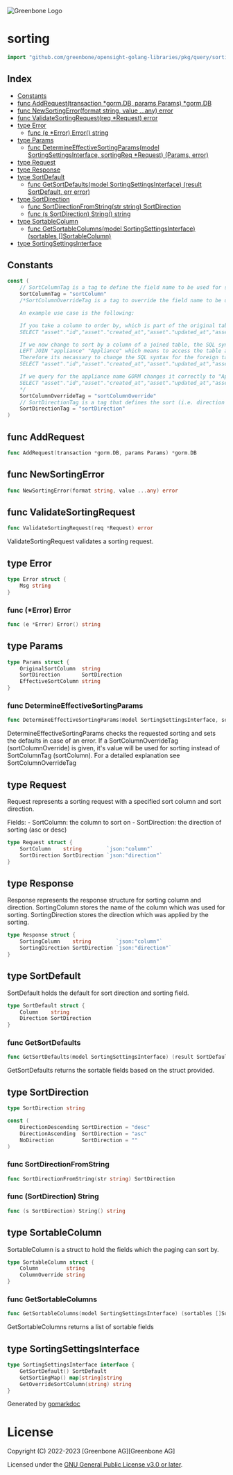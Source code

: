![Greenbone Logo](https://www.greenbone.net/wp-content/uploads/gb_new-logo_horizontal_rgb_small.png)

<!-- gomarkdoc:embed:start -->

<!-- Code generated by gomarkdoc. DO NOT EDIT -->

# sorting

```go
import "github.com/greenbone/opensight-golang-libraries/pkg/query/sorting"
```

## Index

- [Constants](<#constants>)
- [func AddRequest\(transaction \*gorm.DB, params Params\) \*gorm.DB](<#AddRequest>)
- [func NewSortingError\(format string, value ...any\) error](<#NewSortingError>)
- [func ValidateSortingRequest\(req \*Request\) error](<#ValidateSortingRequest>)
- [type Error](<#Error>)
  - [func \(e \*Error\) Error\(\) string](<#Error.Error>)
- [type Params](<#Params>)
  - [func DetermineEffectiveSortingParams\(model SortingSettingsInterface, sortingReq \*Request\) \(Params, error\)](<#DetermineEffectiveSortingParams>)
- [type Request](<#Request>)
- [type Response](<#Response>)
- [type SortDefault](<#SortDefault>)
  - [func GetSortDefaults\(model SortingSettingsInterface\) \(result SortDefault, err error\)](<#GetSortDefaults>)
- [type SortDirection](<#SortDirection>)
  - [func SortDirectionFromString\(str string\) SortDirection](<#SortDirectionFromString>)
  - [func \(s SortDirection\) String\(\) string](<#SortDirection.String>)
- [type SortableColumn](<#SortableColumn>)
  - [func GetSortableColumns\(model SortingSettingsInterface\) \(sortables \[\]SortableColumn\)](<#GetSortableColumns>)
- [type SortingSettingsInterface](<#SortingSettingsInterface>)


## Constants

<a name="SortColumnTag"></a>

```go
const (
    // SortColumnTag is a tag to define the field name to be used for sorting
    SortColumnTag = "sortColumn"
    /*SortColumnOverrideTag is a tag to override the field name to be used for sorting.

    An example use case is the following:

    If you take a column to order by, which is part of the original table (like hostname) the SQL syntax is fine - see the generated GORM query below.´.
    SELECT "asset"."id","asset"."created_at","asset"."updated_at","asset"."greenbone_agent_id","asset"."last_authenticated_scan_at","asset"."mac_address","asset"."net_bios_name","asset"."ssh_fingerprint","asset"."has_agent","asset"."has_vt_result","asset"."hostname","asset"."ip","asset"."last_scan_at","asset"."operating_system","asset"."deleted_at","asset"."deleted_by","asset"."source_id","asset"."appliance_id" FROM "asset" LEFT JOIN "appliance" "Appliance" ON "asset"."appliance_id" = "Appliance"."id" LEFT JOIN "installed_software" "InstalledSoftwares" ON "asset"."id" = "InstalledSoftwares"."asset_id" WHERE ("Appliance"."name" ILIKE '%Example%') ORDER BY hostname ASC LIMIT 10

    If we now change to sort by a column of a joined table, the SQL syntax is "TABLENAME"."Columnname". Now see the
    LEFT JOIN "appliance" "Appliance" which means to access the table appliance we now need to use "Appliance" instead of "appliance".
    Therefore its necassary to change the SQL syntax for the foreign table sort.
    SELECT "asset"."id","asset"."created_at","asset"."updated_at","asset"."greenbone_agent_id","asset"."last_authenticated_scan_at","asset"."mac_address","asset"."net_bios_name","asset"."ssh_fingerprint","asset"."has_agent","asset"."has_vt_result","asset"."hostname","asset"."ip","asset"."last_scan_at","asset"."operating_system","asset"."deleted_at","asset"."deleted_by","asset"."source_id","asset"."appliance_id" FROM "asset" LEFT JOIN "appliance" "Appliance" ON "asset"."appliance_id" = "Appliance"."id" LEFT JOIN "installed_software" "InstalledSoftwares" ON "asset"."id" = "InstalledSoftwares"."asset_id" ORDER BY "Appliance"."name" DESC LIMIT 20

    If we query for the appliance name GORM changes it correctly to "Appliance"."name" - see the query below. And the same we now do in our code for the sorting - we change the JOINED field from appliance.name to "Appliance"."name".
    SELECT "asset"."id","asset"."created_at","asset"."updated_at","asset"."greenbone_agent_id","asset"."last_authenticated_scan_at","asset"."mac_address","asset"."net_bios_name","asset"."ssh_fingerprint","asset"."has_agent","asset"."has_vt_result","asset"."hostname","asset"."ip","asset"."last_scan_at","asset"."operating_system","asset"."deleted_at","asset"."deleted_by","asset"."source_id","asset"."appliance_id" FROM "asset" LEFT JOIN "appliance" "Appliance" ON "asset"."appliance_id" = "Appliance"."id" LEFT JOIN "installed_software" "InstalledSoftwares" ON "asset"."id" = "InstalledSoftwares"."asset_id" WHERE ("Appliance"."name" ILIKE '%Example%') ORDER BY hostname ASC LIMIT 10
    */
    SortColumnOverrideTag = "sortColumnOverride"
    // SortDirectionTag is a tag that defines the sort (i.e. direction of sorting); must be a SortDirection
    SortDirectionTag = "sortDirection"
)
```

<a name="AddRequest"></a>
## func AddRequest

```go
func AddRequest(transaction *gorm.DB, params Params) *gorm.DB
```



<a name="NewSortingError"></a>
## func NewSortingError

```go
func NewSortingError(format string, value ...any) error
```



<a name="ValidateSortingRequest"></a>
## func ValidateSortingRequest

```go
func ValidateSortingRequest(req *Request) error
```

ValidateSortingRequest validates a sorting request.

<a name="Error"></a>
## type Error



```go
type Error struct {
    Msg string
}
```

<a name="Error.Error"></a>
### func \(\*Error\) Error

```go
func (e *Error) Error() string
```



<a name="Params"></a>
## type Params



```go
type Params struct {
    OriginalSortColumn  string
    SortDirection       SortDirection
    EffectiveSortColumn string
}
```

<a name="DetermineEffectiveSortingParams"></a>
### func DetermineEffectiveSortingParams

```go
func DetermineEffectiveSortingParams(model SortingSettingsInterface, sortingReq *Request) (Params, error)
```

DetermineEffectiveSortingParams checks the requested sorting and sets the defaults in case of an error. If a SortColumnOverrideTag \(sortColumnOverride\) is given, it's value will be used for sorting instead of SortColumnTag \(sortColumn\). For a detailed explanation see SortColumnOverrideTag

<a name="Request"></a>
## type Request

Request represents a sorting request with a specified sort column and sort direction.

Fields: \- SortColumn: the column to sort on \- SortDirection: the direction of sorting \(asc or desc\)

```go
type Request struct {
    SortColumn    string        `json:"column"`
    SortDirection SortDirection `json:"direction"`
}
```

<a name="Response"></a>
## type Response

Response represents the response structure for sorting column and direction. SortingColumn stores the name of the column which was used for sorting. SortingDirection stores the direction which was applied by the sorting.

```go
type Response struct {
    SortingColumn    string        `json:"column"`
    SortingDirection SortDirection `json:"direction"`
}
```

<a name="SortDefault"></a>
## type SortDefault

SortDefault holds the default for sort direction and sorting field.

```go
type SortDefault struct {
    Column    string
    Direction SortDirection
}
```

<a name="GetSortDefaults"></a>
### func GetSortDefaults

```go
func GetSortDefaults(model SortingSettingsInterface) (result SortDefault, err error)
```

GetSortDefaults returns the sortable fields based on the struct provided.

<a name="SortDirection"></a>
## type SortDirection



```go
type SortDirection string
```

<a name="DirectionDescending"></a>

```go
const (
    DirectionDescending SortDirection = "desc"
    DirectionAscending  SortDirection = "asc"
    NoDirection         SortDirection = ""
)
```

<a name="SortDirectionFromString"></a>
### func SortDirectionFromString

```go
func SortDirectionFromString(str string) SortDirection
```



<a name="SortDirection.String"></a>
### func \(SortDirection\) String

```go
func (s SortDirection) String() string
```



<a name="SortableColumn"></a>
## type SortableColumn

SortableColumn is a struct to hold the fields which the paging can sort by.

```go
type SortableColumn struct {
    Column         string
    ColumnOverride string
}
```

<a name="GetSortableColumns"></a>
### func GetSortableColumns

```go
func GetSortableColumns(model SortingSettingsInterface) (sortables []SortableColumn)
```

GetSortableColumns returns a list of sortable fields

<a name="SortingSettingsInterface"></a>
## type SortingSettingsInterface



```go
type SortingSettingsInterface interface {
    GetSortDefault() SortDefault
    GetSortingMap() map[string]string
    GetOverrideSortColumn(string) string
}
```

Generated by [gomarkdoc](<https://github.com/princjef/gomarkdoc>)


<!-- gomarkdoc:embed:end -->

# License

Copyright (C) 2022-2023 [Greenbone AG][Greenbone AG]

Licensed under the [GNU General Public License v3.0 or later](../../../LICENSE).
